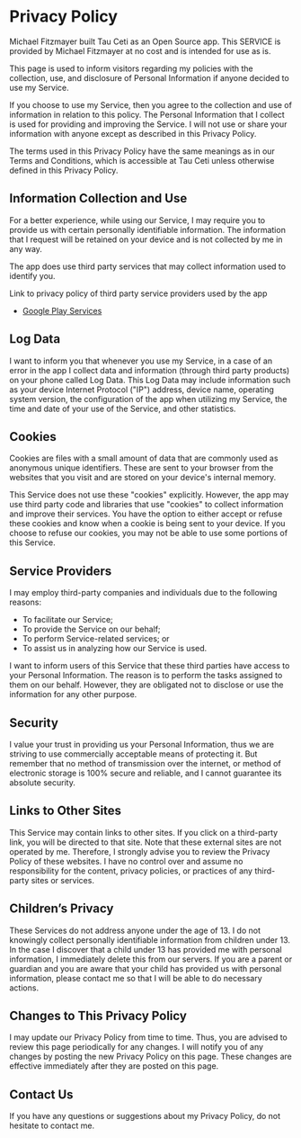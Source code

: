 # Privacy Policy

Michael Fitzmayer built Tau Ceti as an Open Source app. This SERVICE is
provided by Michael Fitzmayer at no cost and is intended for use as is.

This page is used to inform visitors regarding my policies with the
collection, use, and disclosure of Personal Information if anyone
decided to use my Service.

If you choose to use my Service, then you agree to the collection and
use of information in relation to this policy.  The Personal Information
that I collect is used for providing and improving the Service.  I will
not use or share your information with anyone except as described in
this Privacy Policy.

The terms used in this Privacy Policy have the same meanings as in our
Terms and Conditions, which is accessible at Tau Ceti unless otherwise
defined in this Privacy Policy.

## Information Collection and Use

For a better experience, while using our Service, I may require you to
provide us with certain personally identifiable information.  The
information that I request will be retained on your device and is not
collected by me in any way.

The app does use third party services that may collect information used
to identify you.

Link to privacy policy of third party service providers used by the app

* [Google Play Services](https://www.google.com/policies/privacy/)

## Log Data

I want to inform you that whenever you use my Service, in a case of an
error in the app I collect data and information (through third party
products) on your phone called Log Data.  This Log Data may include
information such as your device Internet Protocol ("IP") address, device
name, operating system version, the configuration of the app when
utilizing my Service, the time and date of your use of the Service, and
other statistics.

## Cookies

Cookies are files with a small amount of data that are commonly used as
anonymous unique identifiers.  These are sent to your browser from the
websites that you visit and are stored on your device's internal memory.

This Service does not use these "cookies" explicitly.  However, the app
may use third party code and libraries that use "cookies" to collect
information and improve their services.  You have the option to either
accept or refuse these cookies and know when a cookie is being sent to
your device. If you choose to refuse our cookies, you may not be able to
use some portions of this Service.

## Service Providers

I may employ third-party companies and individuals due to the following
reasons:

* To facilitate our Service;
* To provide the Service on our behalf;
* To perform Service-related services; or
* To assist us in analyzing how our Service is used.

I want to inform users of this Service that these third parties have
access to your Personal Information.  The reason is to perform the tasks
assigned to them on our behalf.  However, they are obligated not to
disclose or use the information for any other purpose.

## Security

I value your trust in providing us your Personal Information, thus we
are striving to use commercially acceptable means of protecting it.  But
remember that no method of transmission over the internet, or method of
electronic storage is 100% secure and reliable, and I cannot guarantee
its absolute security.

## Links to Other Sites

This Service may contain links to other sites.  If you click on a
third-party link, you will be directed to that site.  Note that these
external sites are not operated by me.  Therefore, I strongly advise you
to review the Privacy Policy of these websites.  I have no control over
and assume no responsibility for the content, privacy policies, or
practices of any third-party sites or services.

## Children’s Privacy

These Services do not address anyone under the age of 13.  I do not
knowingly collect personally identifiable information from children
under 13.  In the case I discover that a child under 13 has provided me
with personal information, I immediately delete this from our servers.
If you are a parent or guardian and you are aware that your child has
provided us with personal information, please contact me so that I will
be able to do necessary actions.

## Changes to This Privacy Policy

I may update our Privacy Policy from time to time.  Thus, you are
advised to review this page periodically for any changes.  I will notify
you of any changes by posting the new Privacy Policy on this page.
These changes are effective immediately after they are posted on this
page.

## Contact Us

If you have any questions or suggestions about my Privacy Policy, do not
hesitate to contact me.
